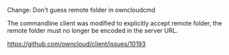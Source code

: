 Change: Don't guess remote folder in owncloudcmd

The commandline client was modified to explicitly accept remote folder, the remote folder must no longer be encoded in the server URL.

https://github.com/owncloud/client/issues/10193
